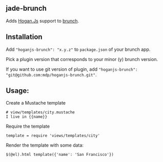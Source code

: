 ## jade-brunch
Adds [Hogan.Js](http://twitter.github.com/hogan.js/) support to
[brunch](http://brunch.io).

## Installation
Add `"hoganjs-brunch": "x.y.z"` to `package.json` of your brunch app.

Pick a plugin version that corresponds to your minor (y) brunch version.

If you want to use git version of plugin, add
`"hoganjs-brunch": "git@github.com:mdp/hoganjs-brunch.git"`.

## Usage:

Create a Mustache template

    # view/templates/city.mustache
    I live in {{name}}

Require the template

    template = require 'views/templates/city'

Render the template with some data:

    $(@el).html template({'name': 'San Francisco'})
